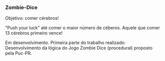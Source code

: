 ### Zombie-Dice
Objetivo: comer cérebros! 

"Push your luck" até comer o maior número de céberos. Aquele que comer 13 cérebros primeiro vence! 



Em desenvolvimento. Primeira parte do trabalho realizado: Desenvolvimento da lógica do Jogo Zombie Dice (procedural) proposto pela Puc-PR. 
